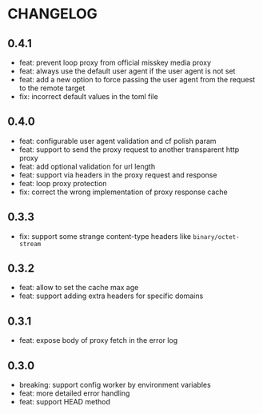 # CHANGELOG

## 0.4.1

- feat: prevent loop proxy from official misskey media proxy
- feat: always use the default user agent if the user agent is not set
- feat: add a new option to force passing the user agent from the request to the remote target
- fix: incorrect default values in the toml file

## 0.4.0

- feat: configurable user agent validation and cf polish param
- feat: support to send the proxy request to another transparent http proxy
- feat: add optional validation for url length
- feat: support via headers in the proxy request and response
- feat: loop proxy protection
- fix: correct the wrong implementation of proxy response cache

## 0.3.3

- fix: support some strange content-type headers like `binary/octet-stream`

## 0.3.2

- feat: allow to set the cache max age
- feat: support adding extra headers for specific domains

## 0.3.1

- feat: expose body of proxy fetch in the error log

## 0.3.0

- breaking: support config worker by environment variables
- feat: more detailed error handling
- feat: support HEAD method
